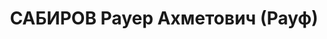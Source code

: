 ---
title: САБИРОВ Рауер Ахметович (Рауф)
description: "Род. в 1894, Тюлячинский р-н, дер. Айдарово, татарин, член ВКП(б) с\
  \ 1918 по 1929 гг. Проживал: г. Москва. Наладчик станков, монтажный цех, з-д \"\
  ЗИС\", бывший зам. зав. подотделом национальностей ВЦИКа \n  Арестован в 1937. Обв.\
  \ по ст. 58-2, 58-11. (\"участник татарской националистической повстанческой султангалеевской\
  \ организации\"). Приговор: ВК ВС СССР, 30.12.1937 – ВМН. Расстрелян 30.12.1937,\
  \ в г.Казань. \n  Реабилитирован 29.05.1990"
---